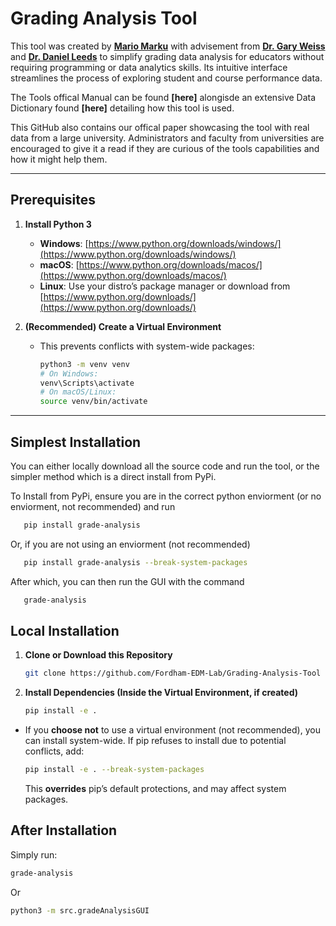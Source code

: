 # Grading Analysis Tool

This tool was created by **[Mario Marku](https://www.linkedin.com/in/mario-marku-384732247/)** with advisement from **[Dr. Gary Weiss](https://storm.cis.fordham.edu/~gweiss/)** and **[Dr. Daniel Leeds](https://storm.cis.fordham.edu/leeds/)** to simplify grading data analysis for educators without requiring programming or data analytics skills. Its intuitive interface streamlines the process of exploring student and course performance data.

The Tools offical Manual can be found **[here]** alongisde an extensive Data Dictionary found **[here]** detailing how this tool is used.

This GitHub also contains our offical paper showcasing the tool with real data from a large university. Administrators and faculty from universities are encouraged to give it a read if they are curious of the tools capabilities and how it might help them.

---
## Prerequisites

1.  **Install Python 3**
    * **Windows**: [https://www.python.org/downloads/windows/](https://www.python.org/downloads/windows/)
    * **macOS**: [https://www.python.org/downloads/macos/](https://www.python.org/downloads/macos/)
    * **Linux**: Use your distro’s package manager or download from [https://www.python.org/downloads/](https://www.python.org/downloads/)

2.  **(Recommended) Create a Virtual Environment**
    * This prevents conflicts with system-wide packages:
        ```bash
        python3 -m venv venv
        # On Windows:
        venv\Scripts\activate
        # On macOS/Linux:
        source venv/bin/activate
        ```
---

## Simplest Installation

You can either locally download all the source code and run the tool, or the simpler method which is a direct install from PyPi.

To Install from PyPi, ensure you are in the correct python enviorment (or no enviorment, not recommended) and run
```bash
   pip install grade-analysis
```
Or, if you are not using an enviorment (not recommended)
```bash
   pip install grade-analysis --break-system-packages
```
After which, you can then run the GUI with the command
```bash
   grade-analysis
```
## Local Installation
1.  **Clone or Download this Repository**
    ```bash
    git clone https://github.com/Fordham-EDM-Lab/Grading-Analysis-Tool
    ```
2.  **Install Dependencies (Inside the Virtual Environment, if created)**
    ```bash
    pip install -e .
    ```
 * If you **choose not** to use a virtual environment (not recommended), you can install system-wide.
     If pip refuses to install due to potential conflicts, add:
     ```bash
     pip install -e . --break-system-packages
     ```
     This **overrides** pip’s default protections, and may affect system packages.

## After Installation

Simply run:

```bash
grade-analysis
```

Or

```bash
python3 -m src.gradeAnalysisGUI
```
